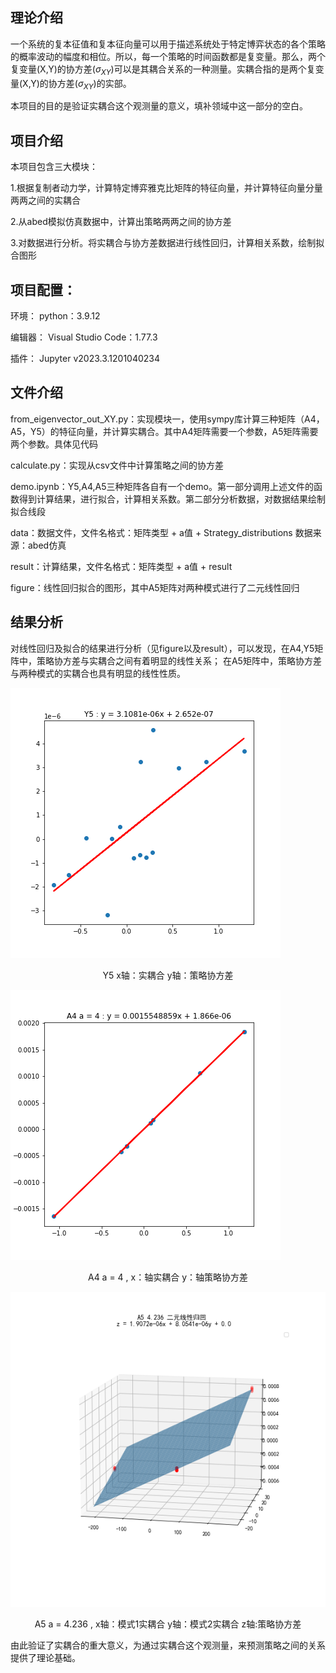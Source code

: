 ## 理论介绍
一个系统的复本征值和复本征向量可以用于描述系统处于特定博弈状态的各个策略的概率波动的幅度和相位。所以，每一个策略的时间函数都是复变量。那么，两个复变量(X,Y)的协方差($\sigma_{XY}$)可以是其耦合关系的一种测量。实耦合指的是两个复变量(X,Y)的协方差($\sigma_{XY}$)的实部。


本项目的目的是验证实耦合这个观测量的意义，填补领域中这一部分的空白。

## 项目介绍

本项目包含三大模块：

1.根据复制者动力学，计算特定博弈雅克比矩阵的特征向量，并计算特征向量分量两两之间的实耦合

2.从abed模拟仿真数据中，计算出策略两两之间的协方差

3.对数据进行分析。将实耦合与协方差数据进行线性回归，计算相关系数，绘制拟合图形

## 项目配置：

环境：
python：3.9.12

编辑器：
Visual Studio Code：1.77.3

插件：
Jupyter v2023.3.1201040234



## 文件介绍

from_eigenvector_out_XY.py：实现模块一，使用sympy库计算三种矩阵（A4，A5，Y5）的特征向量，并计算实耦合。其中A4矩阵需要一个参数，A5矩阵需要两个参数。具体见代码

calculate.py：实现从csv文件中计算策略之间的协方差

demo.ipynb：Y5,A4,A5三种矩阵各自有一个demo。第一部分调用上述文件的函数得到计算结果，进行拟合，计算相关系数。第二部分分析数据，对数据结果绘制拟合线段

data：数据文件，文件名格式：矩阵类型 + a值 + Strategy_distributions  数据来源：abed仿真

result：计算结果，文件名格式：矩阵类型 + a值 + result

figure：线性回归拟合的图形，其中A5矩阵对两种模式进行了二元线性回归

## 结果分析
对线性回归及拟合的结果进行分析（见figure以及result），可以发现，在A4,Y5矩阵中，策略协方差与实耦合之间有着明显的线性关系；
在A5矩阵中，策略协方差与两种模式的实耦合也具有明显的线性性质。

![](figure/Y5.png)

<center><p>Y5  x轴：实耦合  y轴：策略协方差</p></center>

![](figure/A4_4.png)

<center><p>A4 a = 4 ,  x：轴实耦合  y：轴策略协方差</p></center>

![](figure/A5_4.236.png)

<center><p>A5 a = 4.236 ,  x轴：模式1实耦合  y轴：模式2实耦合 z轴:策略协方差</p></center>

由此验证了实耦合的重大意义，为通过实耦合这个观测量，来预测策略之间的关系提供了理论基础。